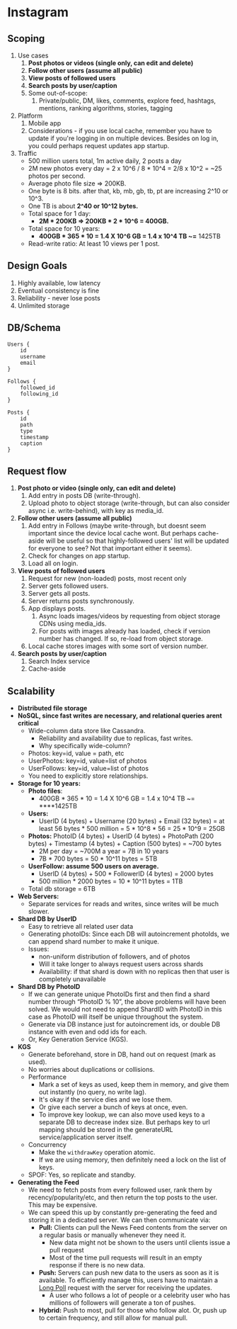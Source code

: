 # Instagram

## Scoping

1. Use cases
   1. **Post photos or videos \(single only, can edit and delete\)**
   2. **Follow other users \(assume all public\)**
   3. **View posts of followed users**
   4. **Search posts by user/caption**
   5. Some out-of-scope:
      1. Private/public, DM, likes, comments, explore feed, hashtags, mentions, ranking algorithms, stories, tagging 
2. Platform
   1.  Mobile app 
      1. Considerations - if you use local cache, remember you have to update if you're logging in on multiple devices. Besides on log in,  you could perhaps request updates app startup. 
3. Traffic
   * 500 million users total, 1m active daily, 2 posts a day 
   * 2M new photos every day = 2 x 10^6 / 8 \* 10^4 = 2/8 x 10^2  = ~25 photos per second.
   * Average photo file size =&gt; 200KB. 
   * One byte is 8 bits. after that, kb, mb, gb, tb, pt are increasing 2^10 or 10^3. 
   * One TB is about **2^40 or 10^12 bytes.** 
   * Total space for 1 day:  
     * **2M \* 200KB =&gt;  200KB \* 2 \* 10^6 = 400GB.**
   * Total space for 10 years:  
     * **400GB  \* 365 \* 10 = 1.4 X 10^6 GB  = 1.4 x 10^4 TB ~=** 1425TB
   * Read-write ratio: At least 10 views per 1 post. 

## **Design Goals**

1. Highly available, low latency 
2. Eventual consistency is fine 
3. Reliability - never lose posts
4. Unlimited storage 

## **DB/Schema**

```text
Users {
    id 
    username
    email 
}

Follows {
    followed_id
    following_id
}

Posts {
    id 
    path
    type
    timestamp
    caption
} 
```

## Request flow 

1. **Post photo or video \(single only, can edit and delete\)**
   1. Add entry in posts DB \(write-through\). 
   2. Upload photo to object storage \(write-through, but can also consider async i.e. write-behind\), with key as media\_id. 
2. **Follow other users \(assume all public\)**
   1. Add entry in Follows \(maybe write-through, but doesnt seem important since the device local cache wont. But perhaps cache-aside will be useful so that highly-followed users' list will be updated for everyone to see? Not that important either it seems\). 
   2. Check for changes on app startup. 
   3. Load all on login. 
3. **View posts of followed users**
   1. Request for new \(non-loaded\) posts, most recent only 
   2. Server gets followed users. 
   3. Server gets all posts. 
   4. Server returns posts synchronously. 
   5. App displays posts.
      1. Async loads images/videos by requesting from object storage CDNs using media\_ids. 
      2. For posts with images already has loaded, check if version number has changed. If so, re-load from object storage. 
   6. Local cache stores images with some sort of version number. 
4. **Search posts by user/caption**
   1. Search Index service
   2. Cache-aside

## Scalability

* **Distributed file storage** 
* **NoSQL, since fast writes are necessary, and relational queries arent critical** 
  * Wide-column data store like Cassandra. 
    * Reliability and availability due to replicas, fast writes. 
    * Why specifically wide-column? 
  * Photos: key=id, value = path, etc
  * UserPhotos: key=id, value=list of photos 
  * UserFollows: key=id, value=list of photos 
  * You need to explicitly store relationships. 
* **Storage for 10 years:**
  * **Photo files**: 
    * 400GB  \* 365 \* 10 = 1.4 X 10^6 GB  = 1.4 x 10^4 TB ~= ****1425TB
  * **Users:** 
    * UserID \(4 bytes\) + Username \(20 bytes\) + Email \(32 bytes\) = at least 56 bytes \* 500 million = 5 \* 10^8 \* 56 = 25 \* 10^9 = 25GB
  * **Photos:** PhotoID \(4 bytes\) + UserID \(4 bytes\) + PhotoPath \(200 bytes\) + Timestamp \(4 bytes\) + Caption \(500 bytes\) =  ~700 bytes
    * 2M per day = ~700M a year = 7B in 10 years
    * 7B \* 700 bytes =  50 \* 10^11 bytes  = 5TB  
  * **UserFollow: assume 500 users on average.** 
    * UserID \(4 bytes\) + 500 \* FollowerID \(4 bytes\) = 2000 bytes 
    * 500 million \* 2000 bytes = 10 \* 10^11 bytes =  1TB
  * Total db storage = 6TB 
* **Web Servers:** 
  * Separate services for reads and writes, since writes will be much slower. 
* **Shard DB by UserID**
  * Easy to retrieve all related user data
  * Generating photoIDs: Since each DB will autoincrement photoIds, we can append shard number to make it unique. 
  * Issues: 
    * non-uniform distribution of followers, and of photos
    * Will it take longer to always request users across shards
    * Availability: if that shard is down with no replicas then that user is completely unavailable
* **Shard DB by PhotoID** 
  * If we can generate unique PhotoIDs first and then find a shard number through “PhotoID % 10”, the above problems will have been solved. We would not need to append ShardID with PhotoID in this case as PhotoID will itself be unique throughout the system.
  * Generate via DB instance just for autoincrement ids, or double DB instance with even and odd ids for each. 
  * Or, Key Generation Service \(KGS\). 
* **KGS** 
  * Generate beforehand, store in DB, hand out on request \(mark as used\). 
  * No worries about duplications or collisions.
  * Performance
    * Mark a set of keys as used, keep them in memory, and give them out instantly \(no query, no write lag\). 
    * It's okay if the service dies and we lose them. 
    * Or give each server a bunch of keys at once, even. 
    * To improve key lookup, we can also move used keys to a separate DB to decrease index size. But perhaps key to url mapping should be stored in the generateURL service/application server itself. 
  * Concurrency
    * Make the `withdrawKey` operation atomic. 
    * If we are using memory, then definitely need a lock on the list of keys. 
  * SPOF: Yes, so replicate and standby. 
* **Generating the Feed**
  * We need to fetch posts from every followed user, rank them by recency/popularity/etc, and then return the top posts to the user. This may be expensive. 
  * We can speed this up by constantly pre-generating the feed and storing it in a dedicated server. We can then communicate via: 
    * **Pull:** Clients can pull the News Feed contents from the server on a regular basis or manually whenever they need it. 
      * New data might not be shown to the users until clients issue a pull request
      * Most of the time pull requests will result in an empty response if there is no new data.
    * **Push:** Servers can push new data to the users as soon as it is available. To efficiently manage this, users have to maintain a [Long Poll](https://en.wikipedia.org/wiki/Push_technology#Long_polling) request with the server for receiving the updates. 
      * A user who follows a lot of people or a celebrity user who has millions of followers will generate a ton of pushes. 
    * **Hybrid:** Push to most, pull for those who follow alot. Or, push up to certain frequency, and still allow for manual pull. 

